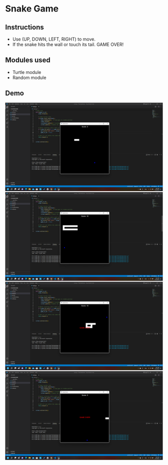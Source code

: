 # Snake Game
## Instructions
- Use (UP, DOWN, LEFT, RIGHT) to move.
- If the snake hits the wall or touch its tail. GAME OVER!

## Modules used
- Turtle module
- Random module

## Demo
![](./screenshots/1.png)
![](./screenshots/2.png)
![](./screenshots/3.png)
![](./screenshots/4.png)
